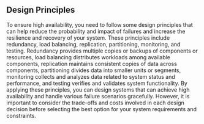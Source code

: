 ## Design Principles
To ensure high availability, you need to follow some design principles that can help reduce the probability and impact of failures and increase the resilience and recovery of your system. These principles include redundancy, load balancing, replication, partitioning, monitoring, and testing. Redundancy provides multiple copies or backups of components or resources, load balancing distributes workloads among available components, replication maintains consistent copies of data across components, partitioning divides data into smaller units or segments, monitoring collects and analyzes data related to system status and performance, and testing verifies and validates system functionality. By applying these principles, you can design systems that can achieve high availability and handle various failure scenarios gracefully. However, it is important to consider the trade-offs and costs involved in each design decision before selecting the best option for your system requirements and constraints.
